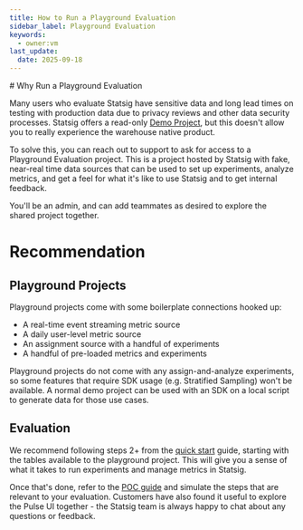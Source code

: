 ```yaml
---
title: How to Run a Playground Evaluation
sidebar_label: Playground Evaluation
keywords:
  - owner:vm
last_update:
  date: 2025-09-18
---
```


<Info>
# Why Run a Playground Evaluation

Many users who evaluate Statsig have sensitive data and long lead times on testing with production data due to privacy reviews and other data security processes. Statsig offers a read-only [Demo Project](https://console.statsig.com/whn_demo), but this doesn't allow you to really experience the warehouse native product.

To solve this, you can reach out to support to ask for access to a Playground Evaluation project. This is a project hosted by Statsig with fake, near-real time data sources that can be used to set up experiments, analyze metrics, and get a feel for what it's like to use Statsig and to get internal feedback.

You'll be an admin, and can add teammates as desired to explore the shared project together.

# Recommendation

## Playground Projects

Playground projects come with some boilerplate connections hooked up:

- A real-time event streaming metric source
- A daily user-level metric source
- An assignment source with a handful of experiments
- A handful of pre-loaded metrics and experiments

</Info>

<Note>
Playground projects do not come with any assign-and-analyze experiments, so some features that require SDK usage (e.g. Stratified Sampling) won't be available. A normal demo project can be used with an SDK on a local script to generate data for those use cases.
</Note>

## Evaluation

We recommend following steps 2+ from the [quick start](/statsig-warehouse-native/guides/quick-start) guide, starting with the tables available to the playground project. This will give you a sense of what it takes to run experiments and manage metrics in Statsig.

Once that's done, refer to the [POC guide](/statsig-warehouse-native/guides/running_a_poc) and simulate the steps that are relevant to your evaluation. Customers have also found it useful to explore the Pulse UI together - the Statsig team is always happy to chat about any questions or feedback.
